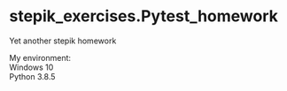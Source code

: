 # stepik_exercises.Pytest_homework
Yet another stepik homework

My environment:  
Windows 10  
Python 3.8.5

